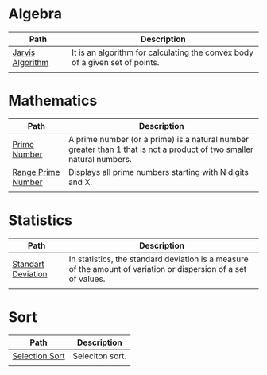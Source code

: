 # Algebra

| Path | Description |
| - | - | 
| [Jarvis Algorithm](algebra/jarvis) |It is an algorithm for calculating the convex body of a given set of points. |
|||

# Mathematics

| Path | Description |
| - | - | 
| [Prime Number](math/primeNumber/prime_number.c) | A prime number (or a prime) is a natural number greater than 1 that is not a product of two smaller natural numbers. |
| [Range Prime Number](math/primeNumber/range_prime_number.cpp) | Displays all prime numbers starting with N digits and X. |
|||

# Statistics

| Path | Description |
| - | - | 
| [Standart Deviation](statistics/standart_deviation) | In statistics, the standard deviation is a measure of the amount of variation or dispersion of a set of values. |
|||

# Sort
| Path | Description |
| - | - | 
| [Selection Sort](sort/selection_sort.cpp) | Seleciton sort. |
|||

